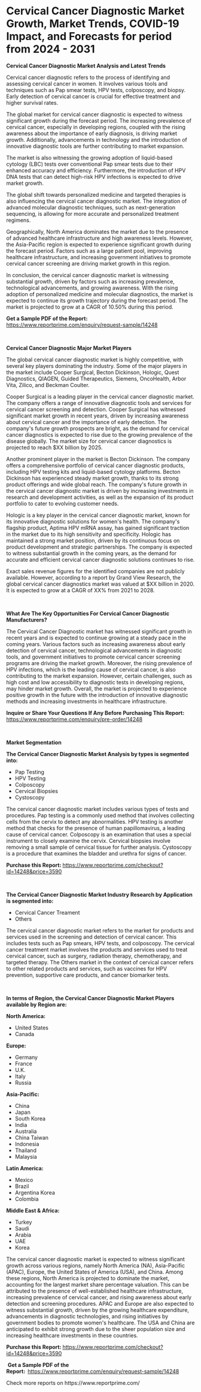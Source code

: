 <p><h1>Cervical Cancer Diagnostic Market Growth, Market Trends, COVID-19 Impact, and Forecasts for period from 2024 - 2031</h1></p><p><strong>Cervical Cancer Diagnostic Market Analysis and Latest Trends</strong></p>
<p><p>Cervical cancer diagnostic refers to the process of identifying and assessing cervical cancer in women. It involves various tools and techniques such as Pap smear tests, HPV tests, colposcopy, and biopsy. Early detection of cervical cancer is crucial for effective treatment and higher survival rates.</p><p>The global market for cervical cancer diagnostic is expected to witness significant growth during the forecast period. The increasing prevalence of cervical cancer, especially in developing regions, coupled with the rising awareness about the importance of early diagnosis, is driving market growth. Additionally, advancements in technology and the introduction of innovative diagnostic tools are further contributing to market expansion.</p><p>The market is also witnessing the growing adoption of liquid-based cytology (LBC) tests over conventional Pap smear tests due to their enhanced accuracy and efficiency. Furthermore, the introduction of HPV DNA tests that can detect high-risk HPV infections is expected to drive market growth.</p><p>The global shift towards personalized medicine and targeted therapies is also influencing the cervical cancer diagnostic market. The integration of advanced molecular diagnostic techniques, such as next-generation sequencing, is allowing for more accurate and personalized treatment regimens.</p><p>Geographically, North America dominates the market due to the presence of advanced healthcare infrastructure and high awareness levels. However, the Asia-Pacific region is expected to experience significant growth during the forecast period. Factors such as a large patient pool, improving healthcare infrastructure, and increasing government initiatives to promote cervical cancer screening are driving market growth in this region.</p><p>In conclusion, the cervical cancer diagnostic market is witnessing substantial growth, driven by factors such as increasing prevalence, technological advancements, and growing awareness. With the rising adoption of personalized medicine and molecular diagnostics, the market is expected to continue its growth trajectory during the forecast period. The market is projected to grow at a CAGR of 10.50% during this period.</p></p>
<p><strong>Get a Sample PDF of the Report:&nbsp;</strong> <a href="https://www.reportprime.com/enquiry/request-sample/14248">https://www.reportprime.com/enquiry/request-sample/14248</a></p>
<p>&nbsp;</p>
<p><strong>Cervical Cancer Diagnostic Major Market Players</strong></p>
<p><p>The global cervical cancer diagnostic market is highly competitive, with several key players dominating the industry. Some of the major players in the market include Cooper Surgical, Becton Dickinson, Hologic, Quest Diagnostics, QIAGEN, Guided Therapeutics, Siemens, OncoHealth, Arbor Vita, Zilico, and Beckman Coulter.</p><p>Cooper Surgical is a leading player in the cervical cancer diagnostic market. The company offers a range of innovative diagnostic tools and services for cervical cancer screening and detection. Cooper Surgical has witnessed significant market growth in recent years, driven by increasing awareness about cervical cancer and the importance of early detection. The company's future growth prospects are bright, as the demand for cervical cancer diagnostics is expected to rise due to the growing prevalence of the disease globally. The market size for cervical cancer diagnostics is projected to reach $XX billion by 2025.</p><p>Another prominent player in the market is Becton Dickinson. The company offers a comprehensive portfolio of cervical cancer diagnostic products, including HPV testing kits and liquid-based cytology platforms. Becton Dickinson has experienced steady market growth, thanks to its strong product offerings and wide global reach. The company's future growth in the cervical cancer diagnostic market is driven by increasing investments in research and development activities, as well as the expansion of its product portfolio to cater to evolving customer needs.</p><p>Hologic is a key player in the cervical cancer diagnostic market, known for its innovative diagnostic solutions for women's health. The company's flagship product, Aptima HPV mRNA assay, has gained significant traction in the market due to its high sensitivity and specificity. Hologic has maintained a strong market position, driven by its continuous focus on product development and strategic partnerships. The company is expected to witness substantial growth in the coming years, as the demand for accurate and efficient cervical cancer diagnostic solutions continues to rise.</p><p>Exact sales revenue figures for the identified companies are not publicly available. However, according to a report by Grand View Research, the global cervical cancer diagnostics market was valued at $XX billion in 2020. It is expected to grow at a CAGR of XX% from 2021 to 2028.</p></p>
<p>&nbsp;</p>
<p><strong>What Are The Key Opportunities For Cervical Cancer Diagnostic Manufacturers?</strong></p>
<p><p>The Cervical Cancer Diagnostic market has witnessed significant growth in recent years and is expected to continue growing at a steady pace in the coming years. Various factors such as increasing awareness about early detection of cervical cancer, technological advancements in diagnostic tools, and government initiatives to promote cervical cancer screening programs are driving the market growth. Moreover, the rising prevalence of HPV infections, which is the leading cause of cervical cancer, is also contributing to the market expansion. However, certain challenges, such as high cost and low accessibility to diagnostic tests in developing regions, may hinder market growth. Overall, the market is projected to experience positive growth in the future with the introduction of innovative diagnostic methods and increasing investments in healthcare infrastructure.</p></p>
<p><strong>Inquire or Share Your Questions If Any Before Purchasing This Report:</strong> <a href="https://www.reportprime.com/enquiry/pre-order/14248">https://www.reportprime.com/enquiry/pre-order/14248</a></p>
<p>&nbsp;</p>
<p><strong>Market Segmentation</strong></p>
<p><strong>The Cervical Cancer Diagnostic Market Analysis by types is segmented into:</strong></p>
<p><ul><li>Pap Testing</li><li>HPV Testing</li><li>Colposcopy</li><li>Cervical Biopsies</li><li>Cystoscopy</li></ul></p>
<p><p>The cervical cancer diagnostic market includes various types of tests and procedures. Pap testing is a commonly used method that involves collecting cells from the cervix to detect any abnormalities. HPV testing is another method that checks for the presence of human papillomavirus, a leading cause of cervical cancer. Colposcopy is an examination that uses a special instrument to closely examine the cervix. Cervical biopsies involve removing a small sample of cervical tissue for further analysis. Cystoscopy is a procedure that examines the bladder and urethra for signs of cancer.</p></p>
<p><strong>Purchase this Report:&nbsp;</strong><a href="https://www.reportprime.com/checkout?id=14248&price=3590">https://www.reportprime.com/checkout?id=14248&price=3590</a></p>
<p>&nbsp;</p>
<p><strong>The Cervical Cancer Diagnostic Market Industry Research by Application is segmented into:</strong></p>
<p><ul><li>Cervical Cancer Treament</li><li>Others</li></ul></p>
<p><p>The cervical cancer diagnostic market refers to the market for products and services used in the screening and detection of cervical cancer. This includes tests such as Pap smears, HPV tests, and colposcopy. The cervical cancer treatment market involves the products and services used to treat cervical cancer, such as surgery, radiation therapy, chemotherapy, and targeted therapy. The Others market in the context of cervical cancer refers to other related products and services, such as vaccines for HPV prevention, supportive care products, and cancer biomarker tests.</p></p>
<p>&nbsp;</p>
<p><strong>In terms of Region, the Cervical Cancer Diagnostic Market Players available by Region are:</strong></p>
<p>
    <p> <strong> North America: </strong>
        <ul>
            <li>United States</li>
            <li>Canada</li>
        </ul>
        </p> 
    <p> <strong> Europe: </strong>
        <ul>
            <li>Germany</li>
            <li>France</li>
            <li>U.K.</li>
            <li>Italy</li>
            <li>Russia</li>
        </ul>
        </p> 
    <p> <strong> Asia-Pacific: </strong>
        <ul>
            <li>China</li>
            <li>Japan</li>
            <li>South Korea</li>
            <li>India</li>
            <li>Australia</li>
            <li>China Taiwan</li>
            <li>Indonesia</li>
            <li>Thailand</li>
            <li>Malaysia</li>
        </ul>
        </p> 
    <p> <strong> Latin America: </strong>
        <ul>
            <li>Mexico</li>
            <li>Brazil</li>
            <li>Argentina Korea</li>
            <li>Colombia</li>
        </ul>
        </p> 
    <p> <strong> Middle East & Africa: </strong>
        <ul>
            <li>Turkey</li>
            <li>Saudi</li>
            <li>Arabia</li>
            <li>UAE</li>
            <li>Korea</li>
        </ul>
    </p>
    </p>
<p><p>The cervical cancer diagnostic market is expected to witness significant growth across various regions, namely North America (NA), Asia-Pacific (APAC), Europe, the United States of America (USA), and China. Among these regions, North America is projected to dominate the market, accounting for the largest market share percentage valuation. This can be attributed to the presence of well-established healthcare infrastructure, increasing prevalence of cervical cancer, and rising awareness about early detection and screening procedures. APAC and Europe are also expected to witness substantial growth, driven by the growing healthcare expenditure, advancements in diagnostic technologies, and rising initiatives by government bodies to promote women's healthcare. The USA and China are anticipated to exhibit strong growth due to the sheer population size and increasing healthcare investments in these countries.</p></p>
<p><strong>Purchase this Report: </strong><a href="https://www.reportprime.com/checkout?id=14248&price=3590">https://www.reportprime.com/checkout?id=14248&price=3590</a></p>
<p>&nbsp;<strong>Get a Sample PDF of the Report:&nbsp;&nbsp;</strong><a href="https://www.reportprime.com/enquiry/request-sample/14248">https://www.reportprime.com/enquiry/request-sample/14248</a></p>
<p><strong></strong></p>
<p>Check more reports on https://www.reportprime.com/</p>